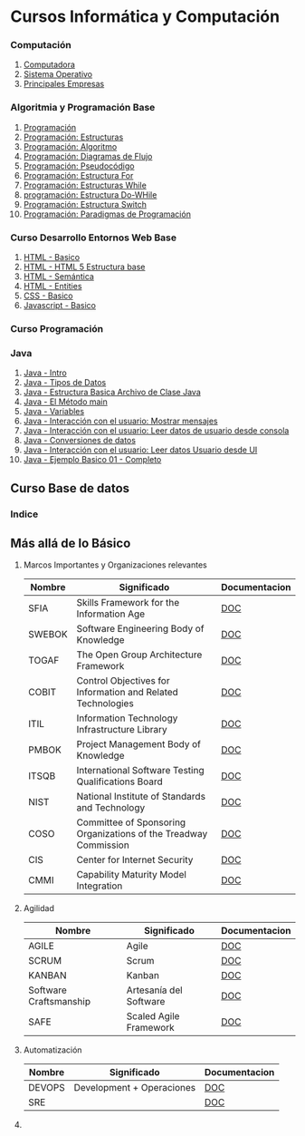 # Cursos Informática y Computación
### Computación
1. [Computadora](01.Computadora.md)
2. [Sistema Operativo](01.SistemaOperativo.md)
3. [Principales Empresas](01.Empresas.md)

### Algoritmia y Programación Base
1.  [Programación](01.Programacion.md)
2.  [Programación: Estructuras](02.Estructuras.md)
3.  [Programación: Algoritmo](02.Algoritmos.md)
4.  [Programación: Diagramas de Flujo](02.DiagramasDeFlujo.md)
5.  [Programación: Pseudocódigo](02.Pseudocodigo.md)
6.  [Programación: Estructura For](02.EstructuraForI.md)
7.  [Programación: Estructuras While](02.EstructuraWhile.md)
8.  [programación: Estructura Do-WHile](02.EstructuraDoWhile.md)
9.  [Programación: Estructura Switch](02.EstructuraSwitch.md)
10. [Programación: Paradigmas de Programación](13.ParadigmasProgramacion.md)

### Curso Desarrollo Entornos Web Base
1. [HTML - Basico](10.Html.md)
2. [HTML - HTML 5 Estructura base](15.HTML5Base.md)
3. [HTML - Semántica](10.HtmlSemantico.md)
4. [HTML - Entities](14.HtmlEntities.md)
5. [CSS - Basico](11.Css.md)
6. [Javascript - Basico](12.Javascript.md)

### Curso Programación
### Java
1. [Java - Intro](13.JavaIntro.md)
2. [Java - Tipos de Datos](02.tipos.md)
3. [Java - Estructura Basica Archivo de Clase Java](03.EstructuraBasicaArchivo.md)
4. [Java - El Método main](04.ElMetodoMain.md)
5. [Java - Variables](05.Variables.md)
6. [Java - Interacción con el usuario: Mostrar mensajes](06.MostrarMensajes.md)
7. [Java - Interacción con el usuario: Leer datos de usuario desde consola](07.LeerDatosUsuario.md)
8. [Java - Conversiones de datos](08.ConversionesDatos.md)
9. [Java - Interacción con el usuario: Leer datos Usuario desde UI](09.LeerDatosUsuario_UI.md)
10. [Java - Ejemplo Basico 01 - Completo](100.Ejemplo01.md)

## Curso Base de datos
### Indice

## Más allá de lo Básico
1.  Marcos Importantes y Organizaciones relevantes

    |Nombre|Significado|Documentacion|
    |---|---|---
    |SFIA|Skills Framework for the Information Age|[DOC](80.SFIA.md)
    |SWEBOK|Software Engineering Body of Knowledge|[DOC](80.SWEBOK.md)
    |TOGAF|The Open Group Architecture Framework|[DOC](80.TOGAF.md)
    |COBIT|Control Objectives for Information and Related Technologies|[DOC](80.COBIT.md)
    |ITIL|Information Technology Infrastructure Library|[DOC](80.ITIL.md)
    |PMBOK|Project Management Body of Knowledge|[DOC](80.PMBOK.md)
    |ITSQB|International Software Testing Qualifications Board|[DOC](80.ISTQB.md)
    |NIST|National Institute of Standards and Technology|[DOC](80.NIST.md)
    |COSO|Committee of Sponsoring Organizations of the Treadway Commission|[DOC](80.COSO.md)
    |CIS|Center for Internet Security|[DOC](80.CIS.md)
    |CMMI|Capability Maturity Model Integration|[DOC](80.CMMI.md)

2.  Agilidad

    |Nombre|Significado|Documentacion|
    |---|---|---
    |AGILE|Agile|[DOC](80.AGILE.md)
    |SCRUM|Scrum|[DOC](80.SCRUM.md)
    |KANBAN|Kanban|[DOC](80.KANBAN.md)
    |Software Craftsmanship|Artesanía del Software|[DOC](80.CRAFTSMANSHIP.md)
    |SAFE|Scaled Agile Framework|[DOC](80.SAFE.md)

3.  Automatización

    |Nombre|Significado|Documentacion|
    |---|---|---
    |DEVOPS|Development + Operaciones|[DOC](80.DEVOPS.md)
    |SRE||[DOC](80.SRE.md)

4.  
